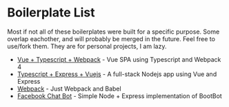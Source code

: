 # Boilerplate List

Most if not all of these boilerplates were built for a specific purpose. Some overlap eachother, and will probably be merged in the future. Feel free to use/fork them. They are for personal projects, I am lazy.

* [Vue + Typescript + Webpack](https://github.com/imRohan/vue-typescript-webpack-boilerplate) - Vue SPA using Typescript and Webpack 4
* [Typescript + Express + Vuejs](https://github.com/imRohan/node-express-vuejs) - A full-stack Nodejs app using Vue and Express
* [Webpack](https://github.com/imRohan/webpack-boilerplate/) - Just Webpack and Babel
* [Facebook Chat Bot](https://github.com/imRohan/Facebook-Messenger-Bot-Boilerplate) - Simple Node + Express implementation of BootBot
